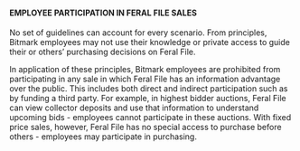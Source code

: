 
#### EMPLOYEE PARTICIPATION IN FERAL FILE SALES

No set of guidelines can account for every scenario. From principles, Bitmark employees may not use their knowledge or private access to guide their or others’ purchasing decisions on Feral File.

In application of these principles, Bitmark employees are prohibited from participating in any sale in which Feral File has an information advantage over the public. This includes both direct and indirect participation such as by funding a third party. For example, in highest bidder auctions, Feral File can view collector deposits and use that information to understand upcoming bids - employees cannot participate in these auctions. With fixed price sales, however, Feral File has no special access to purchase before others - employees may participate in purchasing.
